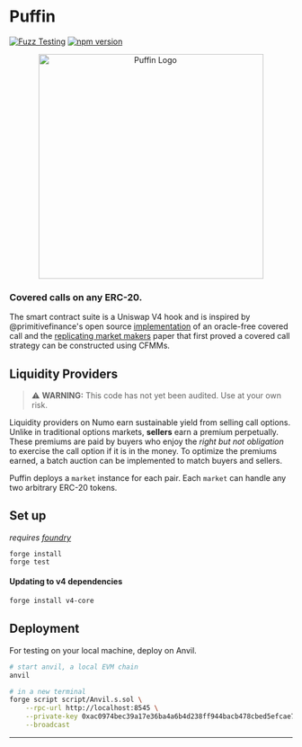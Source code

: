 # Puffin 

[![Fuzz Testing](https://github.com/Uniswap/uniswap-v3-core/actions/workflows/fuzz-testing.yml/badge.svg)](https://github.com/numotrade/numo/actions/workflows/fuzz-testing.yml)
[![npm version](https://img.shields.io/npm/v/@uniswap/v3-core/latest.svg)](https://www.npmjs.com/package/@numotrade/numo/v/latest)

<p align="center">
  <img src="https://github.com/robertleifke/puffin/blob/main/image/puffin.jpg?raw=true" alt="Puffin Logo" width="400">
</p>

### Covered calls on any ERC-20.

The smart contract suite is a Uniswap V4 hook and is inspired by @primitivefinance's open source [implementation](https://github.com/primitivefinance/rmm) of an oracle-free covered call and the [replicating market makers](https://arxiv.org/abs/2103.14769) paper that first proved a covered call strategy can be constructed using CFMMs.

## Liquidity Providers

> ⚠️ **WARNING:** This code has not yet been audited. Use at your own risk.

Liquidity providers on Numo earn sustainable yield from selling call options. Unlike in traditional options markets, **sellers** earn a premium perpetually. These premiums are paid by buyers who enjoy the *right but not obligation* to exercise the call option if it is in the money. To optimize the premiums earned, a batch auction can be implemented to match buyers and sellers. 

Puffin deploys a `market` instance for each pair. Each `market` can handle any two arbitrary ERC-20 tokens.

## Set up

*requires [foundry](https://book.getfoundry.sh)*

```
forge install
forge test
```

#### Updating to v4 dependencies

```bash
forge install v4-core
```

## Deployment

For testing on your local machine, deploy on Anvil.

```bash
# start anvil, a local EVM chain
anvil

# in a new terminal
forge script script/Anvil.s.sol \
    --rpc-url http://localhost:8545 \
    --private-key 0xac0974bec39a17e36ba4a6b4d238ff944bacb478cbed5efcae784d7bf4f2ff80 \
    --broadcast
```

---

